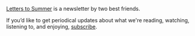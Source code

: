 [Letters to Summer](https://letterstosummer.substack.com/welcome) is a newsletter by two best friends.

If you’d like to get periodical updates about what we're reading, watching, listening to, and enjoying, [subscribe](https://letterstosummer.substack.com/welcome).
